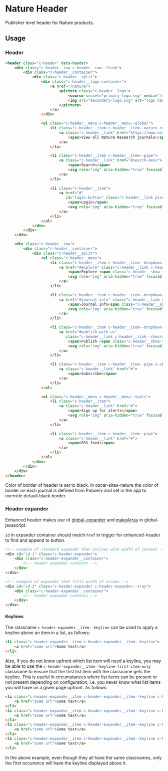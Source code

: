 # Nature Header

Publisher level header for Nature products.

## Usage

### Header

```html
<header class="c-header" data-header>
    <div class="c-header__row c-header__row--flush">
        <div class="c-header__container">
            <div class="c-header__split">
                <div class="c-header__logo-container">
                    <a href="/nature">
                        <picture class="c-header__logo">
                            <source srcset="primary-logo.svg" media="(min-width: 875px)">
                            <img src="secondary-logo.svg" alt="logo name">
                        </picture>
                    </a>
                </div>

                <ul class="c-header__menu c-header__menu--global">
                    <li class="c-header__item c-header__item--nature-research">
                        <a class="c-header__link" href="https://www.nature.com/siteindex">
                            <span>View all Nature Research journals</span>
                        </a>
                    </li>

                    <li class="c-header__item c-header__item--pipe">
                        <a class="c-header__link" href="#search-menu">
                            <span>Search</span>
                            <svg role="img" aria-hidden="true" focusable="false" height="22" width="22" viewBox="0 0 18 18" xmlns="http://www.w3.org/2000/svg"><path d="M16.48 15.455c.283.282.29.749.007 1.032a.738.738 0 01-1.032-.007l-3.045-3.044a7 7 0 111.026-1.026zM8 14A6 6 0 108 2a6 6 0 000 12z"></path></svg>
                        </a>
                    </li>
                    
                    <li class="c-header__item">
                        <a href="#"
                           id="login-button" class="c-header__link placeholder">
                            <span>Login</span>
                            <svg role="img" aria-hidden="true" focusable="false" height="22" width="22" viewBox="0 0 18 18" xmlns="http://www.w3.org/2000/svg"><path d="M10.238 16.905a7.96 7.96 0 003.53-1.48c-.874-2.514-2.065-3.936-3.768-4.319V9.83a3.001 3.001 0 10-2 0v1.277c-1.703.383-2.894 1.805-3.767 4.319A7.96 7.96 0 009 17c.419 0 .832-.032 1.238-.095zm4.342-2.172a8 8 0 10-11.16 0c.757-2.017 1.84-3.608 3.49-4.322a4 4 0 114.182 0c1.649.714 2.731 2.305 3.488 4.322zM9 18A9 9 0 119 0a9 9 0 010 18z" fill="#333" fill-rule="evenodd"></path></svg>
                        </a>
                    </li>
                </ul>
            </div>
        </div>
    </div>

    <div class="c-header__row">
        <div class="c-header__container">
            <div class="c-header__split">
                <ul class="c-header__menu">
                    <li class="c-header__item c-header__item--dropdown-menu">
                        <a href="#explore" class="c-header__link c-header__link--chevron" data-header-expander>
                            <span>Explore <span class="c-header__show-text">our content</span></span>
                            <svg role="img" aria-hidden="true" focusable="false" height="16" viewBox="0 0 16 16" width="16" xmlns="http://www.w3.org/2000/svg"><path d="m5.58578644 3-3.29289322-3.29289322c-.39052429-.39052429-.39052429-1.02368927 0-1.41421356s1.02368927-.39052429 1.41421356 0l4 4c.39052429.39052429.39052429 1.02368927 0 1.41421356l-4 4c-.39052429.39052429-1.02368927.39052429-1.41421356 0s-.39052429-1.02368927 0-1.41421356z" transform="matrix(0 1 -1 0 11 3)"></path></svg>
                        </a>
                    </li>

                    <li class="c-header__item c-header__item--dropdown-menu">
                        <a href="#journal-info" class="c-header__link c-header__link--chevron" data-header-expander>
                            <span>Journal info<span class="c-header__show-text">rmation</span></span>
                            <svg role="img" aria-hidden="true" focusable="false" height="16" viewBox="0 0 16 16" width="16" xmlns="http://www.w3.org/2000/svg"><path d="m5.58578644 3-3.29289322-3.29289322c-.39052429-.39052429-.39052429-1.02368927 0-1.41421356s1.02368927-.39052429 1.41421356 0l4 4c.39052429.39052429.39052429 1.02368927 0 1.41421356l-4 4c-.39052429.39052429-1.02368927.39052429-1.41421356 0s-.39052429-1.02368927 0-1.41421356z" transform="matrix(0 1 -1 0 11 3)"></path></svg>
                        </a>
                    </li>

                    <li class="c-header__item c-header__item--dropdown-menu">
                        <a href="#publish-with-us"
                           class="c-header__link c-header__link--chevron c-header__link--dropdown-menu" data-header-expander>
                            <span>Publish <span class="c-header__show-text">with us</span></span>
                            <svg role="img" aria-hidden="true" focusable="false" height="16" viewBox="0 0 16 16" width="16" xmlns="http://www.w3.org/2000/svg"><path d="m5.58578644 3-3.29289322-3.29289322c-.39052429-.39052429-.39052429-1.02368927 0-1.41421356s1.02368927-.39052429 1.41421356 0l4 4c.39052429.39052429.39052429 1.02368927 0 1.41421356l-4 4c-.39052429.39052429-1.02368927.39052429-1.41421356 0s-.39052429-1.02368927 0-1.41421356z" transform="matrix(0 1 -1 0 11 3)"></path></svg>
                        </a>
                    </li>

                    <li class="c-header__item c-header__item--pipe u-show-lg">
                        <a class="c-header__link" href="#">
                            <span>Subscribe</span>
                        </a>
                    </li>
                </ul>

                <ul class="c-header__menu c-header__menu--tools">
                    <li class="c-header__item">
                        <a class="c-header__link" href="#">
                            <span>Sign up for alerts</span>
                            <svg role="img" aria-hidden="true" focusable="false" height="18" viewBox="0 0 18 18" width="18" xmlns="http://www.w3.org/2000/svg"><path d="m4 10h2.5c.27614237 0 .5.2238576.5.5s-.22385763.5-.5.5h-3.08578644l-1.12132034 1.1213203c-.18753638.1875364-.29289322.4418903-.29289322.7071068v.1715729h14v-.1715729c0-.2652165-.1053568-.5195704-.2928932-.7071068l-1.7071068-1.7071067v-3.4142136c0-2.76142375-2.2385763-5-5-5-2.76142375 0-5 2.23857625-5 5zm3 4c0 1.1045695.8954305 2 2 2s2-.8954305 2-2zm-5 0c-.55228475 0-1-.4477153-1-1v-.1715729c0-.530433.21071368-1.0391408.58578644-1.4142135l1.41421356-1.4142136v-3c0-3.3137085 2.6862915-6 6-6s6 2.6862915 6 6v3l1.4142136 1.4142136c.3750727.3750727.5857864.8837805.5857864 1.4142135v.1715729c0 .5522847-.4477153 1-1 1h-4c0 1.6568542-1.3431458 3-3 3-1.65685425 0-3-1.3431458-3-3z" fill="#222"></path></svg>
                        </a>
                    </li>

                    <li class="c-header__item c-header__item--pipe">
                        <a class="c-header__link" href="#">
                            <span>RSS feed</span>
                        </a>
                    </li>
                </ul>
            </div>
        </div>
    </div>
</header>
```

Color of border of header is set to black. In oscar-sites-nature the color of border on each journal is defined from Pubserv and set in the app to override default black border.

### Header expander
Enhanced header makes use of [global-expander](https://github.com/springernature/frontend-toolkits/tree/master/toolkits/global/packages/global-expander)
and [makeArray](https://github.com/springernature/frontend-toolkits/tree/master/toolkits/global/packages/global-javascript#makearray) in global-javascript.  

`id` in expander container should match `href` in trigger for enhanced-header to find and append to button.   

```html
<!-- example of standard expander that inlines with width of content -->
<div id="id-1" class="c-header-expander">
    <div class="c-header-expander__container">
        <!-- header expander contents -->
    </div>
</div>

<!-- example of expander that fills width of screen -->
<div id="id-2" class="c-header-expander c-header-expander--tray">
    <div class="c-header-expander__container">
        <!-- header expander contents -->
    </div>
</div>
```

#### Keylines

The classname `c-header-expander__item--keyline` can be used to apply a keyline above an item in a list, as follows:

```html
<li class="c-header-expander__item c-header-expander__item--keyline">
    <a href="some url">Some text</a>
</li>
```

Also, if you do not know upfront which list item will need a keyline, you may be able to use the `c-header-expander__item--keyline-first-item-only` classname to ensure that the first list item with the classname gets the keyline. This is useful in circumstances where list items can be present or not present depending on configuration, i.e. you never know what list items you will have on a given page upfront. As follows:  

```html
<li class="c-header-expander__item c-header-expander__item--keyline c-header-expander__item--keyline-first-item-only">
    <a href="some url">Some text</a>
</li>
<li class="c-header-expander__item c-header-expander__item--keyline c-header-expander__item--keyline-first-item-only">
    <a href="some url">Some text</a>
</li>
<li class="c-header-expander__item c-header-expander__item--keyline c-header-expander__item--keyline-first-item-only">
    <a href="some url">Some text</a>
</li>
<li class="c-header-expander__item c-header-expander__item--keyline c-header-expander__item--keyline-first-item-only">
    <a href="some url">Some text</a>
</li>
```
In the above example, even though they all have the same classnames, only the first occurence will have the keyline displayed above it.
